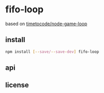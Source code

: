 # fifo-loop

based on [timetocode/node-game-loop](https://github.com/timetocode/node-game-loop/blob/master/gameLoop.js)

## install

```bash
npm install [--save/--save-dev] fifo-loop
```

## api

## license
